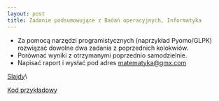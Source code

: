 ```yaml
---
layout: post
title: Zadanie podsumowujące z Badań operacyjnych, Informatyka 
---
```


- Za pomocą narzędzi programistycznych (naprzykład Pyomo/GLPK) rozwiązać dowolne dwa zadania z poprzednich kolokwiów.
- Porównać wyniki z otrzymanymi poprzednio samodzielnie.
- Napisać raport i wysłać pod adres [matematyka\@gmx.com](mailto:matematyka@gmx.com?subject=Projekt) 

[Slajdy](https://www.dropbox.com/s/6yhzw254rg9wa2n/comput.pdf?dl=0)\

[Kod przykładowy](https://www.dropbox.com/scl/fo/stgh63ysc6xf1rlwwpq2p/h?dl=0&rlkey=6ydi00t3jgdxe0sfjc3j2bpez)

